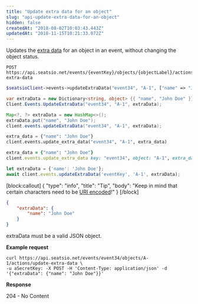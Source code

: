 ```yaml
---
title: "Update extra data for an object"
slug: "api-update-extra-data-for-an-object"
hidden: false
createdAt: "2018-08-02T10:03:43.443Z"
updatedAt: "2018-11-15T10:21:33.072Z"
---
```

Updates the [extra data](doc:api-extra-data) for an object in an event, without changing the object status.

```text
POST https://api.seatsio.net/events/{eventKey}/objects/{objectLabel}/actions/update-extra-data
```
```php
$seatsioClient->events->updateExtraData("event34", "A-1", ["name" => "John Doe"]);
```
```csharp
var extraData = new Dictionary<string, object> {{ "name", "John Doe" }};
Client.Events.UpdateExtraData("event34", "A-1", extraData);
```
```java
Map<?, ?> extraData = new HashMap<>();
extraData.put("name", "John Doe");
client.events.updateExtraData("event34", "A-1", extraData);

```
```python
extra_data = {"name": "John Doe"}
client.events.update_extra_data("event34", "A-1", extra_data)

```
```ruby
extra_data = {"name": "John Doe"}
client.events.update_extra_data key: "event34", object: "A-1", extra_data: extra_data
```
```javascript
let extraData = {'name': 'John Doe'};
await client.events.updateExtraData('eventKey', 'A-1', extraData);
```

[block:callout]
{
  &quot;type&quot;: &quot;info&quot;,
  &quot;title&quot;: &quot;Tip&quot;,
  &quot;body&quot;: &quot;Keep in mind that certain characters need to be [URI encoded](doc:api-uri-encoding)!&quot;
}
[/block]

```json
{
    "extraData": {
        "name": "John Doe"
    }
}
```

extraData must be a valid JSON object.

**Example request**
```curl
curl https://api.seatsio.net/events/event34/objects/A-1/actions/update-extra-data \
-u aSecretKey: -X POST -H 'Content-Type: application/json' -d '{"extraData": {"name": "John Doe"}}'

```
**Response**

204 - No Content
